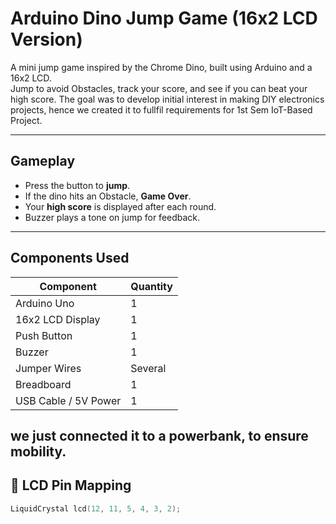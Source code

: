 #  Arduino Dino Jump Game (16x2 LCD Version)

A mini jump game inspired by the Chrome Dino, built using Arduino and a 16x2 LCD.  
Jump to avoid Obstacles, track your score, and see if you can beat your high score.
The goal was to develop initial interest in making DIY electronics projects, hence we created it to fullfil requirements for 1st Sem IoT-Based Project.


---

##  Gameplay

- Press the button to **jump**.
- If the dino hits an Obstacle, **Game Over**.
- Your **high score** is displayed after each round.
- Buzzer plays a tone on jump for feedback.

---

##  Components Used

| Component           | Quantity |
|---------------------|----------|
| Arduino Uno         | 1        |
| 16x2 LCD Display     | 1        |
| Push Button         | 1        |
| Buzzer              | 1        |
| Jumper Wires        | Several  |
| Breadboard          | 1        |
| USB Cable / 5V Power| 1        |
we just connected it to a powerbank, to ensure mobility.
---

## 🔌 LCD Pin Mapping

```cpp
LiquidCrystal lcd(12, 11, 5, 4, 3, 2);
